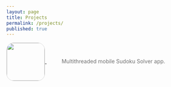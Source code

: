 ```yaml
---
layout: page
title: Projects
permalink: /projects/
published: true
---
```





<ul style="list-style:none; margin:0; padding:0">

  <li>
      <a href="https://itunes.apple.com/us/app/pocket-sudoku-solver/id991259276?mt=8">
      <img src="http://trentyou.github.io/images/SudokuSolverIcon.png" style=" height:100px; width:100px; border-radius:20px; border-style:solid; border-width:1px; border-color:#D8D8D8; vertical-align:middle">
      </a>
    <span style="color:#707070; padding-left: 40px">Multithreaded mobile Sudoku Solver app.</span>
  </li>
</ul>